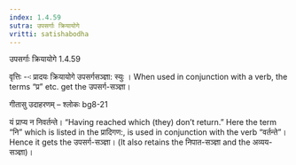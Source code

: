 ```yaml
---
index: 1.4.59
sutra: उपसर्गाः क्रियायोगे
vritti: satishabodha
---
```



 उपसर्गाः क्रियायोगे 1.4.59 


वृत्तिः --ः प्रादयः क्रियायोगे उपसर्गसञ्ज्ञा: स्‍युः । When used in conjunction with a verb, the terms “प्र” etc. get the उपसर्ग-सञ्ज्ञा। 


गीतासु उदाहरणम् – श्लोकः bg8-21 


यं प्राप्य न निवर्तन्ते। “Having reached which (they) don’t return.” Here the term “नि” which is listed in the प्रादिगण:, is used in conjunction with the verb “वर्तन्ते”। Hence it gets the उपसर्ग-सञ्ज्ञा। (It also retains the निपात-सञ्ज्ञा and the अव्यय-सञ्ज्ञा)। 


